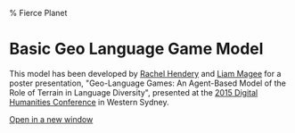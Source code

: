% Fierce Planet

# Basic Geo Language Game Model

This model has been developed by [Rachel Hendery](http://www.uws.edu.au/staff_profiles/uws_profiles/doctor_rachel_hendery) and [Liam Magee](http://www.uws.edu.au/ics/people/researchers/liam_magee) for a poster presentation, "Geo-Language Games: An Agent-Based Model of the Role of Terrain in Language Diversity", presented at the [2015 Digital Humanities Conference](http://dh2015.org/) in Western Sydney.

<!-- Below is a copy of the paper abstract: -->


[Open in a new window](examples/geolanguagegames/basic.html)
